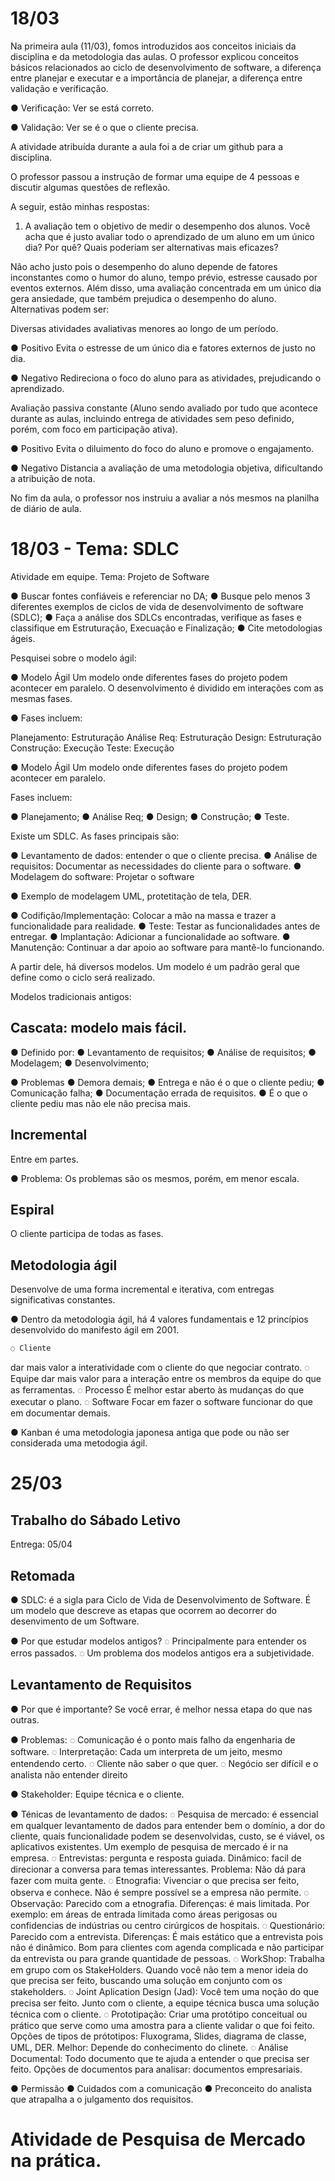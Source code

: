 # 18/03

Na primeira aula (11/03), fomos introduzidos aos conceitos iniciais da disciplina e da metodologia das aulas. O professor explicou conceitos básicos relacionados ao ciclo de desenvolvimento de software, a diferença entre planejar e executar e a importância de planejar, a diferença entre validação e verificação.

● Verificação: 
Ver se está correto.

● Validação: 
Ver se é o que o cliente precisa.

A atividade atribuída durante a aula foi a de criar um github para a disciplina.

O professor passou a instrução de formar uma equipe de 4 pessoas e discutir algumas questões de reflexão.

A seguir, estão minhas respostas: 

1. A avaliação tem o objetivo de medir o desempenho dos alunos. Você acha que é justo avaliar todo o aprendizado de um aluno em um único dia? Por quê? Quais poderiam ser alternativas mais eficazes?

Não acho justo pois o desempenho do aluno depende de fatores inconstantes como o humor do aluno, tempo prévio, estresse causado por eventos externos. Além disso, uma avaliação concentrada em um único dia gera ansiedade, que também prejudica o desempenho do aluno. 
	Alternativas podem ser:

Diversas atividades avaliativas menores ao longo de um período.

● Positivo
Evita o estresse de um único dia e fatores externos de justo no dia.

● Negativo
Redireciona o foco do aluno para as atividades, prejudicando o aprendizado.

Avaliação passiva constante (Aluno sendo avaliado por tudo que acontece durante as aulas, incluindo entrega de atividades sem peso definido, porém, com foco em participação ativa).

● Positivo
Evita o diluimento do foco do aluno e promove o engajamento.

● Negativo
Distancia a avaliação de uma metodologia objetiva, dificultando a atribuição de nota.

No fim da aula, o professor nos instruiu a avaliar a nós mesmos na planilha de diário de aula.




# 18/03 - Tema: SDLC

Atividade em equipe. Tema: Projeto de Software

● Buscar fontes confiáveis e referenciar no DA;
● Busque pelo menos 3 diferentes exemplos de ciclos de vida de desenvolvimento de software (SDLC);
● Faça a análise dos SDLCs encontradas, verifique as fases e classifique em Estruturação, Execuação e Finalização;
● Cite metodologias ágeis.

Pesquisei sobre o modelo ágil:

● Modelo Ágil
Um modelo onde diferentes fases do projeto podem acontecer em paralelo. O desenvolvimento é dividido em interações com as mesmas fases.

● Fases incluem: 

Planejamento: Estruturação
Análise Req: Estruturação
Design: Estruturação
Construção: Execução
Teste: Execução


● Modelo Ágil
Um modelo onde diferentes fases do projeto podem acontecer em paralelo.

Fases incluem: 

● Planejamento;
● Análise Req;
● Design;
● Construção;
● Teste.


Existe um SDLC. As fases principais são:

● Levantamento de dados: entender o que o cliente precisa.
● Análise de requisitos: Documentar as necessidades do cliente para o software.
● Modelagem do software: Projetar o software

● Exemplo de modelagem
UML, protetitação de tela, DER.

● Codifição/Implementação: Colocar a mão na massa e trazer a funcionalidade para realidade.
● Teste: Testar as funcionalidades antes de entregar.
● Implantação: Adicionar a funcionalidade ao software.
● Manutenção: Continuar a dar apoio ao software para mantê-lo funcionando.

A partir dele, há diversos modelos. Um modelo é um padrão geral que define como o ciclo será realizado.

Modelos tradicionais antigos:

## Cascata: modelo mais fácil. 
● Definido por:
● Levantamento de requisitos;
● Análise de requisitos;
● Modelagem;
● Desenvolvimento;
	
● Problemas
● Demora demais;
● Entrega e não é o que o cliente pediu;
● Comunicação falha;
● Documentação errada de requisitos.
● É o que o cliente pediu mas não ele não precisa mais.


## Incremental
Entre em partes.

● Problema: Os problemas são os mesmos, porém, em menor escala.


## Espiral
O cliente participa de todas as fases.

## Metodologia ágil
Desenvolve de uma forma incremental e iterativa, com entregas significativas constantes.

● Dentro da metodologia ágil, há 4 valores fundamentais e 12 princípios desenvolvido do manifesto ágil em 2001.

	◌ Cliente
dar mais valor a interatividade com o cliente do que negociar contrato.
	◌ Equipe
dar mais valor para a interação entre os membros da equipe do que as ferramentas.
	◌ Processo
É melhor estar aberto às mudanças do que executar o plano. 
	◌ Software
Focar em fazer o software funcionar do que em documentar demais.

● Kanban
é uma metodologia japonesa antiga que pode ou não ser considerada uma metodogia ágil.


# 25/03

## Trabalho do Sábado Letivo
Entrega: 05/04

## Retomada

● SDLC: é a sigla para Ciclo de Vida de Desenvolvimento de Software. É um modelo que descreve as etapas que ocorrem ao decorrer do desenvimento de um Software.

● Por que estudar modelos antigos? 
	◌ Principalmente para entender os erros passados.
	◌ Um problema dos modelos antigos era a subjetividade.

## Levantamento de Requisitos

● Por que é importante?
Se você errar, é melhor nessa etapa do que nas outras.

● Problemas: 
	◌ Comunicação é o ponto mais falho da engenharia de software.
	◌ Interpretação: Cada um interpreta de um jeito, mesmo entendendo certo.
	◌ Cliente não saber o que quer.
	◌ Negócio ser difícil e o analista não entender direito

● Stakeholder: Equipe técnica e o cliente.

● Ténicas de levantamento de dados:
	◌ Pesquisa de mercado: é essencial em qualquer levantamento de dados para entender bem o domínio, a dor do cliente, quais funcionalidade podem se desenvolvidas, custo, se é viável, os aplicativos existentes. Um exemplo de pesquisa de mercado é ir na empresa.
 	◌ Entrevistas: pergunta e resposta guiada. Dinâmico: facil de direcionar a conversa para temas interessantes. Problema: Não dá para fazer com muita gente.
  	◌ Etnografia: Vivenciar o que precisa ser feito, observa e conhece. Não é sempre possível se a empresa não permite.
   	◌ Observação: Parecido com a etnografia. Diferenças: é mais limitada. Por exemplo: em áreas de entrada limitada como áreas perigosas ou confidencias de indústrias ou centro cirúrgicos de hospitais.
    	◌ Questionário: Parecido com a entrevista. Diferenças: É mais estático que a entrevista pois não é dinâmico. Bom para clientes com agenda complicada e não participar da entrevista ou para grande quantidade de pessoas.
     	◌ WorkShop: Trabalha em grupo com os StakeHolders. Quando você não tem a menor ideia do que precisa ser feito, buscando uma solução em conjunto com os stakeholders.
      	◌ Joint Aplication Design (Jad): Você tem uma noção do que precisa ser feito. Junto com o cliente, a equipe técnica busca uma solução técnica com o cliente.
       	◌ Prototipação: Criar uma protótipo conceitual ou prático que serve como uma amostra para a cliente validar o que foi feito. Opções de tipos de prótotipos: Fluxograma, Slides, diagrama de classe, UML, DER. Melhor: Depende do conhecimento do clinete.
	◌ Análise Documental: Todo documento que te ajuda a entender o que precisa ser feito. Opções de documentos para analisar: documentos empresariais.

 ● Permissão
 ● Cuidados com a comunicação
 ● Preconceito do analista que atrapalha a o julgamento dos requisitos.

# Atividade de Pesquisa de Mercado na prática.

